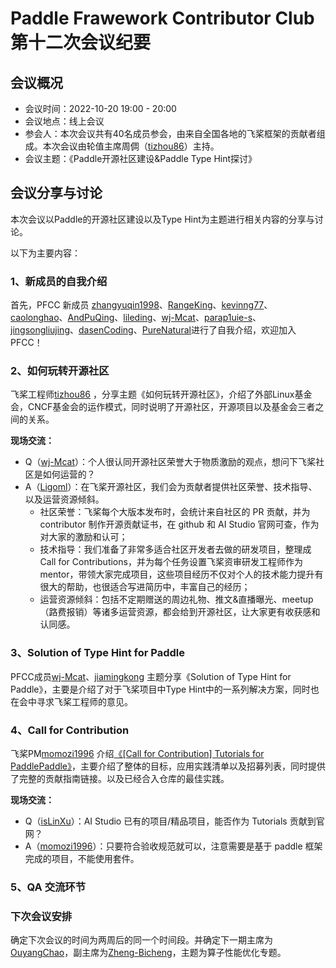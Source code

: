 # Paddle Frawework Contributor Club 第十二次会议纪要

## 会议概况

- 会议时间：2022-10-20 19:00 - 20:00
- 会议地点：线上会议
- 参会人：本次会议共有40名成员参会，由来自全国各地的飞桨框架的贡献者组成。本次会议由轮值主席周倜（[tizhou86](https://github.com/tizhou86)）主持。
- 会议主题：《Paddle开源社区建设&Paddle Type Hint探讨》



## 会议分享与讨论

本次会议以Paddle的开源社区建设以及Type Hint为主题进行相关内容的分享与讨论。

以下为主要内容：

### 1、新成员的自我介绍

首先，PFCC 新成员 [zhangyuqin1998](https://github.com/zhangyuqin1998)、[RangeKing](https://github.com/RangeKing)、[kevinng77](https://github.com/kevinng77)、[caolonghao](https://github.com/caolonghao)、[AndPuQing](https://github.com/AndPuQing)、[lileding](https://github.com/lileding)、[wj-Mcat](https://github.com/wj-Mcat)、[parap1uie-s](https://github.com/parap1uie-s)、[jingsongliujing](https://github.com/jingsongliujing)、[dasenCoding](https://github.com/dasenCoding)、[PureNatural](https://github.com/PureNatural)进行了自我介绍，欢迎加入 PFCC！

### 2、如何玩转开源社区

飞桨工程师[tizhou86](https://github.com/tizhou86) ，分享主题《如何玩转开源社区》，介绍了外部Linux基金会，CNCF基金会的运作模式，同时说明了开源社区，开源项目以及基金会三者之间的关系。

**现场交流：**
- Q（[wj-Mcat](https://github.com/wj-Mcat)）：个人很认同开源社区荣誉大于物质激励的观点，想问下飞桨社区是如何运营的？
- A（[Ligoml](https://github.com/Ligoml)）：在飞桨开源社区，我们会为贡献者提供社区荣誉、技术指导、以及运营资源倾斜。
  - 社区荣誉：飞桨每个大版本发布时，会统计来自社区的 PR 贡献，并为 contributor 制作开源贡献证书，在 github 和 AI Studio 官网可查，作为对大家的激励和认可；
  - 技术指导：我们准备了非常多适合社区开发者去做的研发项目，整理成 Call for Contributions，并为每个任务设置飞桨资审研发工程师作为 mentor，带领大家完成项目，这些项目经历不仅对个人的技术能力提升有很大的帮助，也很适合写进简历中，丰富自己的经历；
  - 运营资源倾斜：包括不定期赠送的周边礼物、推文&直播曝光、meetup（路费报销）等诸多运营资源，都会给到开源社区，让大家更有收获感和认同感。


### 3、Solution of Type Hint for Paddle

PFCC成员[wj-Mcat](https://github.com/wj-Mcat)、[jiamingkong](https://github.com/jiamingkong) 主题分享《Solution of Type Hint for Paddle》，主要是介绍了对于飞桨项目中Type Hint中的一系列解决方案，同时也在会中寻求飞桨工程师的意见。



### 4、Call for Contribution

飞桨PM[momozi1996](https://github.com/momozi1996) 介绍[《[Call for Contribution] Tutorials for PaddlePaddle》](https://github.com/PaddlePaddle/community/blob/master/pfcc/call-for-contributions/Call_For_Tutorials.md)，主要介绍了整体的目标，应用实践清单以及招募列表，同时提供了完整的贡献指南链接。以及已经合入仓库的最佳实践。

**现场交流：**
- Q（[isLinXu](https://github.com/isLinXu)）：AI Studio 已有的项目/精品项目，能否作为 Tutorials 贡献到官网？
- A（[momozi1996](https://github.com/momozi1996)）：只要符合验收规范就可以，注意需要是基于 paddle 框架完成的项目，不能使用套件。


### 5、QA 交流环节


### 下次会议安排

确定下次会议的时间为两周后的同一个时间段。并确定下一期主席为[OuyangChao](https://github.com/OuyangChao)，副主席为[Zheng-Bicheng](https://github.com/Zheng-Bicheng)，主题为算子性能优化专题。
